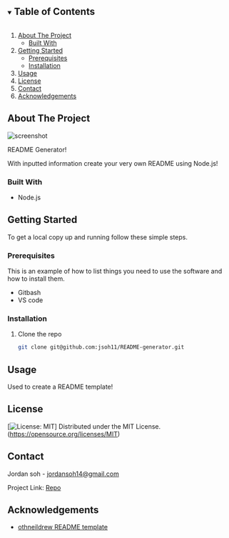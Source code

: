 <details open="open">
  <summary><h2 style="display: inline-block">Table of Contents</h2></summary>
  <ol>
    <li>
      <a href="#about-the-project">About The Project</a>
      <ul>
        <li><a href="#built-with">Built With</a></li>
      </ul>
    </li>
    <li>
      <a href="#getting-started">Getting Started</a>
      <ul>
        <li><a href="#prerequisites">Prerequisites</a></li>
        <li><a href="#installation">Installation</a></li>
      </ul>
    </li>
    <li><a href="#usage">Usage</a></li>
    <li><a href="#license">License</a></li>
    <li><a href="#contact">Contact</a></li>
    <li><a href="#acknowledgements">Acknowledgements</a></li>
  </ol>
</details>
 



## About The Project

![screenshot](Screenshot.png)

README Generator!

With inputted information create your very own README using Node.js!


### Built With

* Node.js

<!-- GETTING STARTED -->
## Getting Started

To get a local copy up and running follow these simple steps.

### Prerequisites

This is an example of how to list things you need to use the software and how to install them.
* Gitbash
* VS code

### Installation

1. Clone the repo
   ```sh
   git clone git@github.com:jsoh11/README-generator.git
   ```





## Usage

Used to create a README template!




## License


[![License: MIT](https://img.shields.io/badge/License-MIT-yellow.svg)] Distributed under the MIT License. (https://opensource.org/licenses/MIT)


## Contact

Jordan soh - [jordansoh14@gmail.com](jordansoh14@gmail.com)

Project Link: [Repo](https://github.com/jsoh11/README-generator.git)




## Acknowledgements

* [othneildrew README template](https://github.com/othneildrew/Best-README-Template)